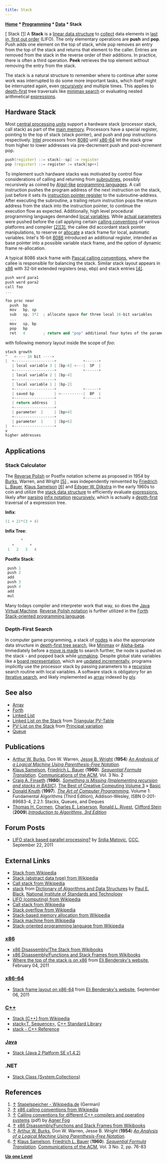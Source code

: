 ```yaml
---
title: Stack
---
```

**[Home](Home "Home") \* [Programming](Programming "Programming") \* [Data](Data "Data") \* Stack**



[ Stack <a id="cite-note-1" href="#cite-ref-1">[1]</a>
A **Stack** is a [linear data structure](https://en.wikipedia.org/wiki/List_of_data_structures#Linear_data_structures) to [collect](https://en.wikipedia.org/wiki/Collection_%28computing%29) data elements in [last in, first out order](https://en.wikipedia.org/wiki/LIFO_%28computing%29) (LIFO). The only elementary operations are **push** and **pop**. Push adds one element on the top of stack, while pop removes an entry from the top of the stack and returns that element to the caller. Entries are removed from the stack in the reverse order of their additions. In practice, there is often a third operation. **Peek** retrieves the top element without removing the entry from the stack. 


The stack is a natural structure to remember where to continue after some work was interrupted to do some more important tasks, which itself might be interrupted again, even [recursively](Recursion "Recursion") and multiple times. This applies to [depth-first](Depth-First "Depth-First") tree traversals like [minimax search](Minimax "Minimax") or evaluating nested arithmetical [expressions](https://en.wikipedia.org/wiki/Expression_%28programming%29). 



## Hardware Stack


Most [central processing units](https://en.wikipedia.org/wiki/Central_processing_unit) support a hardware stack (processor stack, call stack) as part of the [main memory](Memory "Memory"). Processors have a special register, pointing to the top of stack (stack pointer), and push and pop instructions respectively. [Intel](Intel "Intel") processors from [8080](8080 "8080") until [x86-64](X86-64 "X86-64") let the stack grow from higher to lower addresses via pre-decrement push and post-increment pop.




```C++
push(register) ::= stack[--sp] := register
pop (register) ::= register := stack[sp++]

```

To implement such hardware stacks was motivated by control flow considerations of calling and returning from [subroutines](https://en.wikipedia.org/wiki/Subroutine), possibly recursively as coined by [Algol-like](Algol "Algol") [programming languages](Languages "Languages"). A call instruction pushes the program address of the next instruction on the stack, just before it sets its [instruction pointer register](https://en.wikipedia.org/wiki/Program_counter) to the subroutine-address. After executing the subroutine, a trailing return instruction pops the return address from the stack into the instruction pointer, to continue the execution flow as expected. Additionally, high level procedural programming languages demanded [local variables](https://en.wikipedia.org/wiki/Local_variable). While [actual parameters](https://en.wikipedia.org/wiki/Parameter_%28computer_science%29) were pushed before the call applying certain [calling conventions](https://en.wikipedia.org/wiki/Calling_convention) of various platforms and compiler <a id="cite-note-2" href="#cite-ref-2">[2]</a><a id="cite-note-3" href="#cite-ref-3">[3]</a>, the callee did accordant stack pointer manipulations, to reserve or [allocate](https://en.wikipedia.org/wiki/Stack-based_memory_allocation) a stack frame for local, automatic variables. Intel's 16-bit [8086](8086 "8086") introduced an additional register, intended as base pointer into a possible variable stack frame, and the option of dynamic frame re-allocation. 


A typical 8086 stack frame with [Pascal calling conventions](https://en.wikipedia.org/wiki/X86_calling_conventions#pascal), where the callee is responsible for balancing the stack. Similar stack layout appears in [x86](X86 "X86") with 32-bit extended registers (esp, ebp) and stack entries <a id="cite-note-4" href="#cite-ref-4">[4]</a>.




```C++
push word para1
push word para2
call foo
...

foo proc near
  push  bp
  mov   bp, sp
  sub   sp, 3*2  ; allocate space for three local 16-bit variables
  ...
  mov   sp, bp
  pop   bp
  ret   4        ; return and "pop" additional four bytes of the parameters

```

with following memory layout inside the scope of *foo*:




```C++
stack growth
^   <---- 16 bit ---->
|  +------------------+            +------+
   | local variable 3 | [bp-6] <---|  SP  |
   +------------------+            +------+
   | local variable 2 | [bp-4]
   +------------------+
   | local variable 1 | [bp-2] 
   +------------------+            +------+
   | saved bp         | <----------|  BP  |
   +------------------+            +------+
   | return address   |
   +------------------+
   | parameter  2     | [bp+4]
   +------------------+
   | parameter  1     | [bp+6]
|  +------------------+
v
higher addresses

```

## Applications


### Stack Calculator


The [Reverse Polish](https://en.wikipedia.org/wiki/Reverse_Polish_notation) or Postfix notation scheme as proposed in 1954 by [Burks](Mathematician#Burks "Mathematician"), Warren, and Wright <a id="cite-note-5" href="#cite-ref-5">[5]</a> , was independently reinvented by [Friedrich L. Bauer](Mathematician#Bauer "Mathematician"), [Klaus Samelson](Mathematician#Samelson "Mathematician") <a id="cite-note-6" href="#cite-ref-6">[6]</a> and [Edsger W. Dijkstra](Mathematician#EWDijkstra "Mathematician") in the early 1960s to coin and utilize the [stack data structure](https://en.wikipedia.org/wiki/Stack_%28data_structure%29) to efficiently evaluate [expressions](https://en.wikipedia.org/wiki/Expression_%28programming%29), likely after [parsing](https://en.wikipedia.org/wiki/Parsing) [infix notation](Recursion#InfixExpression "Recursion") [recursively](Recursion "Recursion"), which is actually a [depth-first](Depth-First "Depth-First") traversal of a expression tree.


**Infix**:




```C++
(1 + 2)*(3 + 4)

```

**Infix Tree**:




```C++
       *
   +       +
 1   2   3   4

```

**Postfix Stack**:




```C++
 push 1
 push 2
 add
 push 3
 push 4
 add
 mul

```

Many todays compiler and interpreter work that way, so does the [Java Virtual Machine](https://en.wikipedia.org/wiki/Java_Virtual_Machine). [Reverse Polish notation](https://en.wikipedia.org/wiki/Reverse_Polish_notation) is further utilized in the [Forth](Forth "Forth") [Stack-oriented programming language](https://en.wikipedia.org/wiki/Stack-oriented_programming_language).




### Depth-First Search


In computer game programming, a stack of [nodes](Node "Node") is also the appropriate data structure in [depth-first tree search](Depth-First "Depth-First"), like [Minimax](Minimax "Minimax") or [Alpha-beta](Alpha-Beta "Alpha-Beta"). Immediately before a [move is made](Make_Move "Make Move") to search further, the node is pushed on the stack - and popped back while [unmaking](Unmake_Move "Unmake Move"). Despite global state variables like a [board representation](Board_Representation "Board Representation"), which are [updated incrementally](Incremental_Updates "Incremental Updates"), programs implicitly use the processor stack by passing parameters to a [recursive](Recursion "Recursion") search routine with local variables. A software stack is obligatory for an [iterative search](Iterative_Search "Iterative Search"), and likely implemented as [array](Array "Array") indexed by [ply](Ply "Ply").



## See also


* [Array](Array "Array")
* [Forth](Forth "Forth")
* [Linked List](Linked_List "Linked List")
* [Linked List on the Stack](Triangular_PV-Table#LinkedListontheStack "Triangular PV-Table") from [Triangular PV-Table](Triangular_PV-Table "Triangular PV-Table")
* [PV-List on the Stack](Principal_Variation#PVListontheStack "Principal Variation") from [Principal variation](index.php?title=Principal_variation&action=edit&redlink=1 "Principal variation (page does not exist)")
* [Queue](Queue "Queue")


## Publications


* [Arthur W. Burks](Mathematician#Burks "Mathematician"), Don W. Warren, [Jesse B. Wright](http://www.informatik.uni-trier.de/~ley/db/indices/a-tree/w/Wright:Jesse_B=.html) (**1954**) *[An Analysis of a Logical Machine Using Parenthesis-Free Notation](http://www.jstor.org/pss/2001990)*.
* [Klaus Samelson](Mathematician#Samelson "Mathematician"), [Friedrich L. Bauer](Mathematician#Bauer "Mathematician") (**1960**). *[Sequential Formula Translation](http://portal.acm.org/citation.cfm?id=366968)*. [Communications of the ACM](ACM#Communications "ACM"), Vol. 3 No. 2
* [Craig A. Finseth](http://www.finseth.com/parts/index.php) (**1980**). *[Something is Missing (Implementing recursion and stacks in BASIC)](http://www.atariarchives.org/bcc3/showpage.php?page=45)*. [The Best of Creative Computing Volume 3](Creative_Computing#Best3 "Creative Computing") » [Basic](Basic "Basic")
* [Donald Knuth](Donald_Knuth "Donald Knuth") (**1997**). *[The Art of Computer Programming](http://www-cs-faculty.stanford.edu/%7Eknuth/taocp.html)*, Volume 1: Fundamental Algorithms (Third Edition), Addison-Wesley, ISBN 0-201-89683-4, 2.2.1: Stacks, Queues, and Deques
* [Thomas H. Cormen](Mathematician#THCormen "Mathematician"), [Charles E. Leiserson](Charles_Leiserson "Charles Leiserson"), [Ronald L. Rivest](Ronald_L._Rivest "Ronald L. Rivest"), [Clifford Stein](Mathematician#CliffordStein "Mathematician") (**2009**).*[Introduction to Algorithms, 3rd Edition](https://en.wikipedia.org/wiki/Introduction_to_Algorithms)*


## Forum Posts


* [LIFO stack based parallel processing?](http://www.talkchess.com/forum/viewtopic.php?t=40493) by [Srdja Matovic](Srdja_Matovic "Srdja Matovic"), [CCC](CCC "CCC"), September 22, 2011


## External Links


* [Stack from Wikipedia](https://en.wikipedia.org/wiki/Stack)
* [Stack (abstract data type) from Wikipedia](https://en.wikipedia.org/wiki/Stack_(abstract_data_type))
* [Call stack from Wikipedia](https://en.wikipedia.org/wiki/Call_stack)
* [stack](http://xlinux.nist.gov/dads//HTML/stack.html) from [Dictionary of Algorithms and Data Structures](http://xlinux.nist.gov/dads/) by [Paul E. Black](http://hissa.nist.gov/~black/), [National Institute of Standards and Technology](https://en.wikipedia.org/wiki/National_Institute_of_Standards_and_Technology)
* [LIFO (computing) from Wikipedia](https://en.wikipedia.org/wiki/LIFO_%28computing%29)
* [Call stack from Wikipedia](https://en.wikipedia.org/wiki/Call_stack)
* [Stack overflow from Wikipedia](https://en.wikipedia.org/wiki/Stack_overflow)
* [Stack-based memory allocation from Wikipedia](https://en.wikipedia.org/wiki/Stack-based_memory_allocation)
* [Stack machine from Wikipedia](https://en.wikipedia.org/wiki/Stack_machine)
* [Stack-oriented programming language from Wikipedia](https://en.wikipedia.org/wiki/Stack-based_language)


### [x86](X86 "X86")


* [x86 Disassembly/The Stack from Wikibooks](http://en.wikibooks.org/wiki/X86_Disassembly/The_Stack)
* [x86 Disassembly/Functions and Stack Frames from Wikibooks](http://en.wikibooks.org/wiki/X86_Disassembly/Functions_and_Stack_Frames)
* [Where the top of the stack is on x86](http://eli.thegreenplace.net/2011/02/04/where-the-top-of-the-stack-is-on-x86/) from [Eli Bendersky's website](http://eli.thegreenplace.net/), February 04, 2011


### [x86-64](X86-64 "X86-64")


* [Stack frame layout on x86-64](http://eli.thegreenplace.net/2011/09/06/stack-frame-layout-on-x86-64/) from [Eli Bendersky's website](http://eli.thegreenplace.net/), September 06, 2011


### [C++](Cpp "Cpp")


* [Stack (C++) from Wikipedia](https://en.wikipedia.org/wiki/Stack_(C%2B%2B))
* [stack<T, Sequence>](http://www.sgi.com/tech/stl/stack.html), [C++ Standard Library](https://en.wikipedia.org/wiki/C%2B%2B_Standard_Library)
* [stack - C++ Reference](http://www.cplusplus.com/reference/stl/stack/)


### [Java](Java "Java")


* [Stack (Java 2 Platform SE v1.4.2)](http://download.oracle.com/javase/1.4.2/docs/api/java/util/Stack.html)


### .NET


* [Stack Class (System.Collections)](http://msdn.microsoft.com/en-us/library/system.collections.stack.aspx)


## References


1. <a id="cite-ref-1" href="#cite-note-1">↑</a> [Stapelspeicher - Wikipedia.de](https://de.wikipedia.org/wiki/Stapelspeicher) (German)
2. <a id="cite-ref-2" href="#cite-note-2">↑</a> [x86 calling conventions from Wikipedia](https://en.wikipedia.org/wiki/X86_calling_conventions)
3. <a id="cite-ref-3" href="#cite-note-3">↑</a> [Calling conventions for different C++ compilers and operating systems](http://www.agner.org/optimize/calling_conventions.pdf) (pdf) by [Agner Fog](http://www.agner.org/)
4. <a id="cite-ref-4" href="#cite-note-4">↑</a> [x86 Disassembly/Functions and Stack Frames from Wikibooks](http://en.wikibooks.org/wiki/X86_Disassembly/Functions_and_Stack_Frames)
5. <a id="cite-ref-5" href="#cite-note-5">↑</a> [Arthur W. Burks](Mathematician#Burks "Mathematician"), Don W. Warren, Jesse B. Wright (**1954**) *[An Analysis of a Logical Machine Using Parenthesis-Free Notation](http://www.jstor.org/pss/2001990)*.
6. <a id="cite-ref-6" href="#cite-note-6">↑</a> [Klaus Samelson](Mathematician#Samelson "Mathematician"), [Friedrich L. Bauer](Mathematician#Bauer "Mathematician") (**1960**). *[Sequential Formula Translation](http://portal.acm.org/citation.cfm?id=366968)*. [Communications of the ACM](ACM#Communications "ACM"), Vol. 3 No. 2, pp. 76-83

**[Up one Level](Data "Data")**







 

